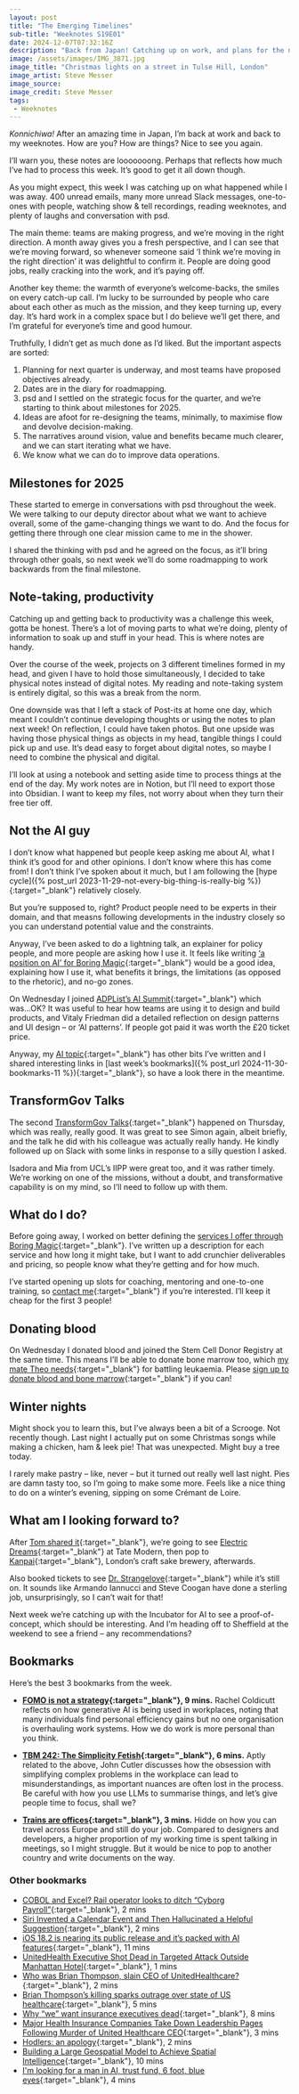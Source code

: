 ```yaml
---
layout: post
title: "The Emerging Timelines"
sub-title: "Weeknotes S19E01"
date: 2024-12-07T07:32:16Z
description: "Back from Japan! Catching up on work, and plans for the next quarter. Milestones for 2025, stuff on AI, and a call to donate bone marrow."
image: /assets/images/IMG_3871.jpg
image_title: "Christmas lights on a street in Tulse Hill, London"
image_artist: Steve Messer
image_source:
image_credit: Steve Messer
tags:
 - Weeknotes
---
```


_Konnichiwa!_ After an amazing time in Japan, I’m back at work and back to my weeknotes. How are you? How are things? Nice to see you again. 

I’ll warn you, these notes are looooooong. Perhaps that reflects how much I’ve had to process this week. It’s good to get it all down though.

As you might expect, this week I was catching up on what happened while I was away. 400 unread emails, many more unread Slack messages, one-to-ones with people, watching show & tell recordings, reading weeknotes, and plenty of laughs and conversation with psd. 

The main theme: teams are making progress, and we’re moving in the right direction. A month away gives you a fresh perspective, and I can see that we’re moving forward, so whenever someone said ‘I think we’re moving in the right direction’ it was delightful to confirm it. People are doing good jobs, really cracking into the work, and it’s paying off.

Another key theme: the warmth of everyone’s welcome-backs, the smiles on every catch-up call. I’m lucky to be surrounded by people who care about each other as much as the mission, and they keep turning up, every day. It’s hard work in a complex space but I do believe we’ll get there, and I’m grateful for everyone’s time and good humour.

Truthfully, I didn’t get as much done as I’d liked. But the important aspects are sorted:

1. Planning for next quarter is underway, and most teams have proposed objectives already.
2. Dates are in the diary for roadmapping.
3. psd and I settled on the strategic focus for the quarter, and we’re starting to think about milestones for 2025.
4. Ideas are afoot for re-designing the teams, minimally, to maximise flow and devolve decision-making.
5. The narratives around vision, value and benefits became much clearer, and we can start iterating what we have.
6. We know what we can do to improve data operations.

## Milestones for 2025

These started to emerge in conversations with psd throughout the week. We were talking to our deputy director about what we want to achieve overall, some of the game-changing things we want to do. And the focus for getting there through one clear mission came to me in the shower.

I shared the thinking with psd and he agreed on the focus, as it’ll bring through other goals, so next week we’ll do some roadmapping to work backwards from the final milestone.

## Note-taking, productivity

Catching up and getting back to productivity was a challenge this week, gotta be honest. There’s a lot of moving parts to what we’re doing, plenty of information to soak up and stuff in your head. This is where notes are handy. 

Over the course of the week, projects on 3 different timelines formed in my head, and given I have to hold those simultaneously, I decided to take physical notes instead of digital notes. My reading and note-taking system is entirely digital, so this was a break from the norm.

One downside was that I left a stack of Post-its at home one day, which meant I couldn’t continue developing thoughts or using the notes to plan next week! On reflection, I could have taken photos. But one upside was having those physical things as objects in my head, tangible things I could pick up and use. It’s dead easy to forget about digital notes, so maybe I need to combine the physical and digital.

I’ll look at using a notebook and setting aside time to process things at the end of the day. My work notes are in Notion, but I’ll need to export those into Obsidian. I want to keep my files, not worry about when they turn their free tier off. 

## Not the AI guy

I don’t know what happened but people keep asking me about AI, what I think it’s good for and other opinions. I don’t know where this has come from! I don’t think I’ve spoken about it much, but I am following the [hype cycle]({% post_url 2023-11-29-not-every-big-thing-is-really-big %}){:target="_blank"} relatively closely. 

But you’re supposed to, right? Product people need to be experts in their domain, and that measns following developments in the industry closely so you can understand potential value and the constraints.

Anyway, I’ve been asked to do a lightning talk, an explainer for policy people, and more people are asking how I use it. It feels like writing [‘a position on AI’ for Boring Magic](https://boringmagi.cc/2024/12/08/our-positions-on-generative-ai/){:target="_blank"} would be a good idea, explaining how I use it, what benefits it brings, the limitations (as opposed to the rhetoric), and no-go zones. 

On Wednesday I joined [ADPList’s AI Summit](https://aisummit.adplist.org){:target="_blank"} which was...OK? It was useful to hear how teams are using it to design and build products, and Vitaly Friedman did a detailed reflection on design patterns and UI design – or ‘AI patterns’. If people got paid it was worth the £20 ticket price. 

Anyway, my [AI topic](/tag/artificial-intelligence/){:target="_blank"} has other bits I’ve written and I shared interesting links in [last week’s bookmarks]({% post_url 2024-11-30-bookmarks-11 %}){:target="_blank"}, so have a look there in the meantime.

## TransformGov Talks

The second [TransformGov Talks](https://bsky.app/profile/transformgovtalks.bsky.social){:target="_blank"} happened on Thursday, which was really, really good. It was great to see Simon again, albeit briefly, and the talk he did with his colleague was actually really handy. He kindly followed up on Slack with some links in response to a silly question I asked.

Isadora and Mia from UCL’s IIPP were great too, and it was rather timely. We’re working on one of the missions, without a doubt, and transformative capability is on my mind, so I’ll need to follow up with them.

## What do I do?

Before going away, I worked on better defining the [services I offer through Boring Magic](https://boringmagi.cc/services/){:target="_blank"}. I’ve written up a description for each service and how long it might take, but I want to add crunchier deliverables and pricing, so people know what they’re getting and for how much. 

I’ve started opening up slots for coaching, mentoring and one-to-one training, so [contact me](/contact/){:target="_blank"} if you’re interested. I’ll keep it cheap for the first 3 people!

## Donating blood

On Wednesday I donated blood and joined the Stem Cell Donor Registry at the same time. This means I’ll be able to donate bone marrow too, which [my mate Theo needs](https://www.linkedin.com/posts/stevenjmesser_theo-dkms-uk-activity-7270342247227830273-zsfN?utm_source=share&utm_medium=member_desktop){:target="_blank"} for battling leukaemia. Please [sign up to donate blood and bone marrow](https://my.blood.co.uk/your-account/sign-up/?bloodIntentRedirect=true){:target="_blank"} if you can!

## Winter nights

Might shock you to learn this, but I’ve always been a bit of a Scrooge. Not recently though. Last night I actually put on some Christmas songs while making a chicken, ham & leek pie! That was unexpected. Might buy a tree today.

I rarely make pastry – like, never – but it turned out really well last night. Pies are damn tasty too, so I’m going to make some more. Feels like a nice thing to do on a winter’s evening, sipping on some Crémant de Loire.

## What am I looking forward to?

After [Tom shared it](https://bsky.app/profile/tomski.com/post/3lcaojkveos2d){:target="_blank"}, we’re going to see [Electric Dreams](https://www.tate.org.uk/whats-on/tate-modern/electric-dreams){:target="_blank"} at Tate Modern, then pop to [Kanpai](https://kanpai.london/shop){:target="_blank"}, London’s craft sake brewery, afterwards. 

Also booked tickets to see [Dr. Strangelove](https://www.noelcowardtheatre.co.uk/whats-on/dr-strangelove){:target="_blank"} while it’s still on. It sounds like Armando Iannucci and Steve Coogan have done a sterling job, unsurprisingly, so I can’t wait for that!

Next week we’re catching up with the Incubator for AI to see a proof-of-concept, which should be interesting. And I’m heading off to Sheffield at the weekend to see a friend – any recommendations?

## Bookmarks

Here’s the best 3 bookmarks from the week.

- **[FOMO is not a strategy](https://buttondown.com/justenoughinternet/archive/fomo-is-not-a-strategy/){:target="_blank"}, 9 mins.** Rachel Coldicutt reflects on how generative AI is being used in workplaces, noting that many individuals find personal efficiency gains but no one organisation is overhauling work systems. How we do work is more personal than you think.

- **[TBM 242: The Simplicity Fetish](https://cutlefish.substack.com/p/tbm-242-the-simplicity-fetish){:target="_blank"}, 6 mins.** Aptly related to the above, John Cutler discusses how the obsession with simplifying complex problems in the workplace can lead to misunderstandings, as important nuances are often lost in the process. Be careful with how you use LLMs to summarise things, and let’s give people time to focus, shall we?

- **[Trains are offices](https://hidde.blog/trains-are-offices/){:target="_blank"}, 3 mins.** Hidde on how you can travel across Europe and still do your job. Compared to designers and developers, a higher proportion of my working time is spent talking in meetings, so I might struggle. But it would be nice to pop to another country and write documents on the way.

### Other bookmarks

- [COBOL and Excel? Rail operator looks to ditch “Cyborg Payroll”](https://www.thestack.technology/cobol-and-excel-rail-operator-looks-to-ditch-cyborg-payroll/){:target="_blank"}, 2 mins
- [Siri Invented a Calendar Event and Then Hallucinated a Helpful Suggestion](https://pxlnv.com/linklog/siri-invented-calendar-event/){:target="_blank"}, 2 mins
- [iOS 18.2 is nearing its public release and it’s packed with AI features](https://appleinsider.com/articles/24/12/05/ios-182-is-nearing-its-public-release-and-its-packed-with-ai-features?utm_medium=rss){:target="_blank"}, 11 mins
- [UnitedHealth Executive Shot Dead in Targeted Attack Outside Manhattan Hotel](https://www.wsj.com/health/healthcare/unitedhealthcare-ceo-brian-thomspon-shot-killed-c0358c5e?mod=WSJ_home_mediumtopper_pos_1){:target="_blank"}, 1 mins
- [Who was Brian Thompson, slain CEO of UnitedHealthcare?](https://www.theguardian.com/us-news/2024/dec/04/brian-thompson-unitedhealthcare-ceo){:target="_blank"}, 2 mins
- [Brian Thompson’s killing sparks outrage over state of US healthcare](https://www.theguardian.com/us-news/2024/dec/05/unitedhealthcare-brian-thompson-killing-online-reaction){:target="_blank"}, 5 mins
- [Why “we” want insurance executives dead](https://www.usermag.co/p/yes-we-want-insurance-executives){:target="_blank"}, 8 mins
- [Major Health Insurance Companies Take Down Leadership Pages Following Murder of United Healthcare CEO](https://www.404media.co/multiple-major-health-insurance-companies-take-down-leadership-pages-following-murder-of-united-healthcare-ceo/){:target="_blank"}, 3 mins
- [Hodlers: an apology](https://www.ft.com/content/8533f856-57f1-4765-a3dc-d866543092be){:target="_blank"}, 2 mins
- [Building a Large Geospatial Model to Achieve Spatial Intelligence](https://nianticlabs.com/news/largegeospatialmodel){:target="_blank"}, 10 mins
- [I'm looking for a man in AI, trust fund, 6 foot, blue eyes](https://buttondown.email/justenoughinternet/archive/im-looking-for-a-man-in-ai-think-tank-trust-fund/){:target="_blank"}, 4 mins